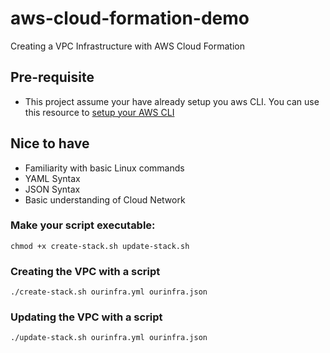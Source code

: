 # aws-cloud-formation-demo
Creating a VPC Infrastructure with AWS Cloud Formation

## Pre-requisite
- This project assume your have already setup you aws CLI.
You can use this resource to [setup your AWS CLI](https://docs.aws.amazon.com/cli/latest/userguide/cli-chap-getting-started.html)

## Nice to have
- Familiarity with basic Linux commands
- YAML Syntax
- JSON Syntax
- Basic understanding of Cloud Network

### Make your script executable: 
` chmod +x create-stack.sh update-stack.sh `

### Creating the VPC with a script
` ./create-stack.sh ourinfra.yml ourinfra.json `

### Updating the VPC with a script
`./update-stack.sh ourinfra.yml ourinfra.json`
